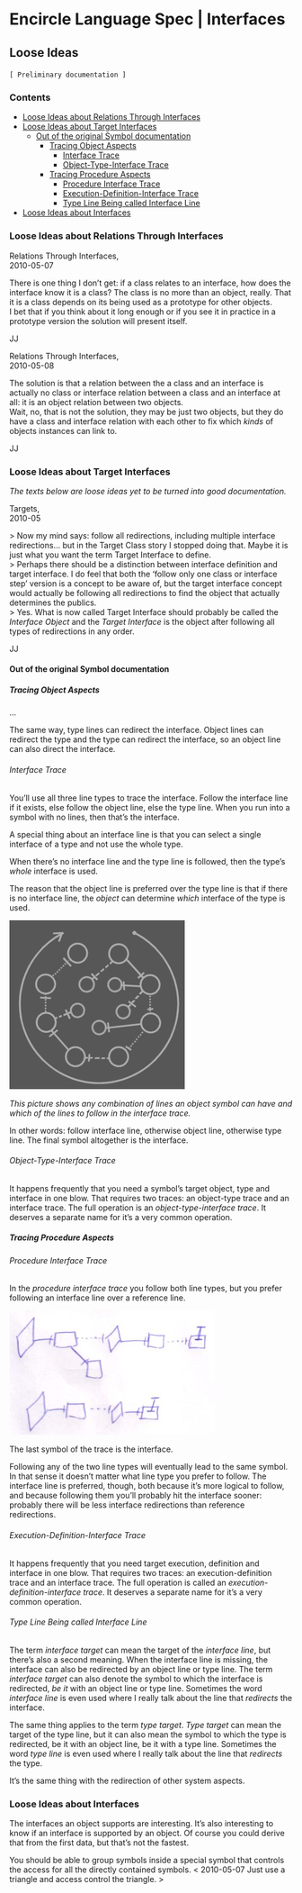 ﻿Encircle Language Spec | Interfaces
===================================

Loose Ideas
-----------

`[ Preliminary documentation ]`

### Contents

- [Loose Ideas about Relations Through Interfaces](#loose-ideas-about-relations-through-interfaces)
- [Loose Ideas about Target Interfaces](#loose-ideas-about-target-interfaces)
    - [Out of the original Symbol documentation](#out-of-the-original-symbol-documentation)
        - [Tracing Object Aspects](#tracing-object-aspects)
            - [Interface Trace](#interface-trace)
            - [Object-Type-Interface Trace](#object-type-interface-trace)
        - [Tracing Procedure Aspects](#tracing-procedure-aspects)
            - [Procedure Interface Trace](#procedure-interface-trace)
            - [Execution-Definition-Interface Trace](#execution-definition-interface-trace)
            - [Type Line Being called Interface Line](#type-line-being-called-interface-line)
- [Loose Ideas about Interfaces](#loose-ideas-about-interfaces)

### Loose Ideas about Relations Through Interfaces

Relations Through Interfaces,  
2010-05-07

There is one thing I don’t get: if a class relates to an interface, how does the interface know it is a class? The class is no more than an object, really. That it is a class depends on its being used as a prototype for other objects.  
I bet that if you think about it long enough or if you see it in practice in a prototype version the solution will present itself.

JJ

Relations Through Interfaces,  
2010-05-08

The solution is that a relation between the a class and an interface is actually no class or interface relation between a class and an interface at all: it is an object relation between two objects.  
Wait, no, that is not the solution, they may be just two objects, but they do have a class and interface relation with each other to fix which *kinds* of objects instances can link to.

JJ

### Loose Ideas about Target Interfaces

*The texts below are loose ideas yet to be turned into good documentation.*

Targets,  
2010-05

\> Now my mind says: follow all redirections, including multiple interface redirections... but in the Target Class story I stopped doing that. Maybe it is just what you want the term Target Interface to define.  
\> Perhaps there should be a distinction between interface definition and target interface. I do feel that both the ‘follow only one class or interface step’ version is a concept to be aware of, but the target interface concept would actually be following all redirections to find the object that actually determines the publics.  
\> Yes. What is now called Target Interface should probably be called the *Interface Object* and the *Target Interface* is the object after following all types of redirections in any order.

JJ

#### Out of the original Symbol documentation

##### Tracing Object Aspects

...

The same way, type lines can redirect the interface. Object lines can redirect the type and the type can redirect the interface, so an object line can also direct the interface.

###### Interface Trace

You’ll use all three line types to trace the interface. Follow the interface line if it exists, else follow the object line, else the type line. When you run into a symbol with no lines, then that’s the interface.

A special thing about an interface line is that you can select a single interface of a type and not use the whole type.

When there’s no interface line and the type line is followed, then the type’s *whole* interface is used.

The reason that the object line is preferred over the type line is that if there is no interface line, the *object* can determine *which* interface of the type is used.

![](images/4.%20Interfaces%20Loose%20Ideas.001.png)

*This picture shows any combination of lines an object symbol can have and which of the lines to follow in the interface trace.*

In other words: follow interface line, otherwise object line, otherwise type line. The final symbol altogether is the interface.

###### Object-Type-Interface Trace

It happens frequently that you need a symbol’s target object, type and interface in one blow. That requires two traces: an object-type trace and an interface trace. The full operation is an *object-type-interface trace*. It deserves a separate name for it’s a very common operation.

##### Tracing Procedure Aspects

###### Procedure Interface Trace

In the *procedure interface trace* you follow both line types, but you prefer following an interface line over a reference line.

![](images/4.%20Interfaces%20Loose%20Ideas.002.jpeg)

The last symbol of the trace is the interface.

Following any of the two line types will eventually lead to the same symbol. In that sense it doesn’t matter what line type you prefer to follow. The interface line is preferred, though, both because it’s more logical to follow, and because following them you’ll probably hit the interface sooner: probably there will be less interface redirections than reference redirections.

###### Execution-Definition-Interface Trace

It happens frequently that you need target execution, definition and interface in one blow. That requires two traces: an execution-definition trace and an interface trace. The full operation is called an *execution-definition-interface trace*. It deserves a separate name for it’s a very common operation.

###### Type Line Being called Interface Line 

The term *interface target* can mean the target of the *interface line*, but there’s also a second meaning. When the interface line is missing, the interface can also be redirected by an object line or type line. The term *interface target* can also denote the symbol to which the interface is redirected, *be it* with an object line or type line. Sometimes the word *interface line* is even used where I really talk about the line that *redirects* the interface.

The same thing applies to the term *type target*. *Type target* can mean the target of the type line, but it can also mean the symbol to which the type is redirected, be it with an object line, be it with a type line. Sometimes the word *type line* is even used where I really talk about the line that *redirects* the type.

It’s the same thing with the redirection of other system aspects.

### Loose Ideas about Interfaces

The interfaces an object supports are interesting. It’s also interesting to know if an interface is supported by an object. Of course you could derive that from the first data, but that’s not the fastest.

You should be able to group symbols inside a special symbol that controls the access for all the directly contained symbols. < 2010-05-07 Just use a triangle and access control the triangle. >

